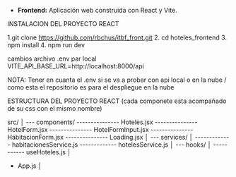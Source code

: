 - **Frontend:** Aplicación web construida con React y Vite.
  
INSTALACION DEL PROYECTO REACT

1.git clone 
	https://github.com/rbchus/itbf_front.git
2. cd hoteles_frontend
3. npm install
4. npm run dev

cambios archivo .env par local
VITE_API_BASE_URL=http://localhost:8000/api

NOTA: Tener en cuanta el .env si se va a probar con api local o en la nube / como esta el repositorio es para el despliegue en la nube

ESTRUCTURA DEL PROYECTO REACT
(cada componete esta acompañado de su css con el mismo nombre)

src/
│
--- components/
--------------- Hoteles.jsx
--------------- HotelForm.jsx
--------------- HotelFormInput.jsx
--------------- HabitacionForm.jsx
--------------- Loading.jsx
│
--- services/
│
------------- habitacionesService.js
------------- hotelesService.js
│
--- hooks/
│
----------- useHoteles.js
│
- App.js
│
